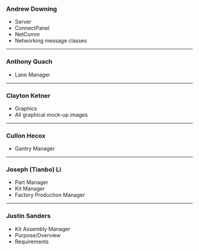 ### Andrew Downing
* Server
* ConnectPanel
* NetComm
* Networking message classes

***

### Anthony Quach 
* Lane Manager

***

### Clayton Ketner 
* Graphics
* All graphical mock-up images

***
 
### Cullon Hecox
* Gantry Manager

***

### Joseph (Tianbo) Li
* Part Manager
* Kit Manager
* Factory Production Manager

***

### Justin Sanders
* Kit Assembly Manager
* Purpose/Overview
* Requirements